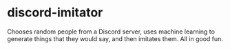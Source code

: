 # discord-imitator
Chooses random people from a Discord server, uses machine learning to generate things that they would say, and then imitates them. All in good fun.